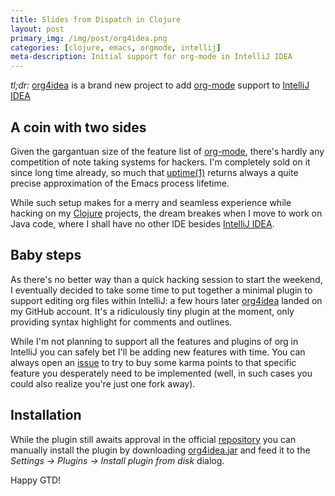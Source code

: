 ```yaml
---
title: Slides from Dispatch in Clojure
layout: post
primary_img: /img/post/org4idea.png
categories: [clojure, emacs, orgmode, intellij]
meta-description: Initial support for org-mode in IntelliJ IDEA
---
```



*tl;dr:* [org4idea](https://github.com/skuro/org4idea) is a brand new
 project to add [org-mode](http://orgmode.org) support to [IntelliJ IDEA](http://www.jetbrains.com/idea/)

A coin with two sides
---------------------

Given the gargantuan size of the feature list of
[org-mode](http://orgmode.org/), there's hardly any competition of
note taking systems for hackers. I'm completely sold on it since long
time already, so much that
[uptime(1)](http://unixhelp.ed.ac.uk/CGI/man-cgi?uptime) returns
always a quite precise approximation of the Emacs process lifetime.

While such setup makes for a merry and seamless experience while
hacking on my [Clojure](http://clojure.org/) projects, the dream
breakes when I move to work on Java code, where I shall have no other
IDE besides [IntelliJ IDEA](http://www.jetbrains.com/idea/).

Baby steps
----------

As there's no better way than a quick hacking session to start the
weekend, I eventually decided to take some time to put together a
minimal plugin to support editing org files within IntelliJ: a few
hours later [org4idea](https://github.com/skuro/org4idea) landed on my
GitHub account. It's a ridiculously tiny plugin at the moment, only
providing syntax highlight for comments and outlines.

While I'm
not planning to support all the features and plugins of org in
IntelliJ you can safely bet I'll be adding new features with time. You
can always open an [issue](https://github.com/skuro/org4idea/issues)
to try to buy some karma points to that specific feature you desperately
need to be implemented (well, in such cases you could also realize you're just
one fork away).

Installation
------------

While the plugin still awaits approval in the official
[repository](http://plugins.intellij.net/plugin?pr=&pluginId=7095) you
can manually install the plugin by downloading [org4idea.jar](https://github.com/downloads/skuro/org4idea/org4idea.jar)
and feed it to the *Settings -> Plugins -> Install plugin from disk*
dialog.

Happy GTD!
